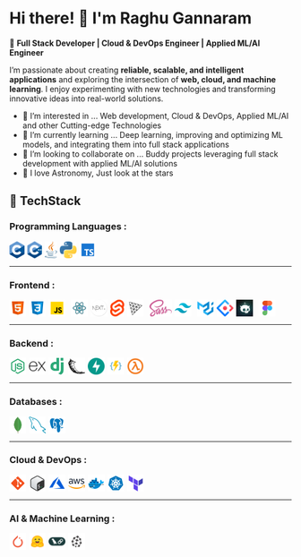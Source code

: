 # Hi there! 👋 I'm Raghu Gannaram

🌌 **Full Stack Developer | Cloud & DevOps Engineer | Applied ML/AI Engineer**

I’m passionate about creating **reliable, scalable, and intelligent applications** and exploring the intersection of **web, cloud, and machine learning**. I enjoy experimenting with new technologies and transforming innovative ideas into real-world solutions.

-   👀 I’m interested in ... Web development, Cloud & DevOps, Applied ML/AI and other Cutting-edge Technologies
-   🌱 I’m currently learning ... Deep learning, improving and optimizing ML models, and integrating them into full stack applications
-   💞️ I’m looking to collaborate on ... Buddy projects leveraging full stack development with applied ML/AI solutions
-   🔭 I love Astronomy, Just look at the stars

## 🔧 TechStack

### Programming Languages :

<img align="left" alt="C" style="height:30px; margin-right:5px" src="./assets/c.png" />
<img align="left" alt="C++" style="height:30px; margin-right:5px" src="./assets/cpp.png" />
<img align="left" alt="Java" style="height:30px; margin-right:5px" src="./assets/java.png" />
<img align="left" alt="Python" style="height:30px; margin-right:5px" src="./assets/python.webp" />
<img align="left" alt="TypeScript" style="height:30px; margin-right:5px" src="./assets/typescript.png" />
<br clear="left" />

---

### Frontend :

<img align="left" alt="HTML5" style="height:30px; margin-right:5px" src="./assets/html.png" />
<img align="left" alt="CSS3" style="height:30px; margin-right:5px" src="./assets/css.png" />
<img align="left" alt="JavaScript" style="height:30px; margin-right:10px" src="./assets/javascript.png" />

<img align="left" alt="ReactJS" style="height:30px; margin-right:5px" src="./assets/reactjs.png" />
<img align="left" alt="NextJS" style="height:30px; margin-right:5px" src="./assets/nextjs.png" />
<img align="left" alt="SvelteKit" style="height:30px; margin-right:5px" src="./assets/sveltekit.png" />
<img align="left" alt="Three.js" style="height:30px; margin-right:10px" src="./assets/threejs.png" />

<img align="left" alt="Sass" style="height:30px; margin-right:5px" src="./assets/sass.png" />
<img align="left" alt="Tailwind CSS" style="height:30px; margin-right:10px" src="./assets/tailwind.png" />

<img align="left" alt="Material UI" style="height:30px; margin-right:5px" src="./assets/materialui.png" />
<img align="left" alt="Ant Design" style="height:30px; margin-right:5px" src="./assets/antdesign.png" />
<img align="left" alt="Skeleton" style="height:30px; margin-right:10px" src="./assets/skeleton.png" />

<img align="left" alt="Figma" style="height:30px; margin-right:5px" src="./assets/figma.png" />
<br clear="left" />

---

### Backend :

<img align="left" alt="NodeJS" style="height:30px; margin-right:5px" src="./assets/nodejs.png" />
<img align="left" alt="ExpressJS" style="height:30px; margin-right:5px" src="./assets/expressjs.svg" />
<img align="left" alt="Django" style="height:30px; margin-right:5px" src="./assets/django.webp" />
<img align="left" alt="Flask" style="height:30px; margin-right:5px" src="./assets/flask.png" />
<img align="left" alt="FastAPI" style="height:30px; margin-right:5px" src="./assets/fastapi.svg" />
<img align="left" alt="Azure Functions" style="height:30px; margin-right:5px" src="./assets/azureFunctions.png" />
<img align="left" alt="AWS Lambda" style="height:30px; margin-right:5px" src="./assets/awsLambda.png" />
<br clear="left" />

---

### Databases :

<img align="left" alt="MongoDB" style="height:30px; margin-right:5px" src="./assets/mongodb.png" />
<img align="left" alt="MySQL" style="height:30px; margin-right:5px" src="./assets/mysql.png" />
<img align="left" alt="PostgreSQL" style="height:30px; margin-right:5px" src="./assets/postgresql.png" />
<br clear="left" />

---

### Cloud & DevOps :

<img align="left" alt="Git" style="width:30px; margin-right:5px" src="./assets/git.png" />
<img align="left" alt="Bash" style="width:30px; margin-right:5px" src="./assets/bash.png" />
<img align="left" alt="Azure" style="width:30px; margin-right:5px" src="./assets/azure.png" />
<img align="left" alt="AWS" style="width:30px; margin-right:5px" src="./assets/aws.png" />
<img align="left" alt="Docker" style="width:30px; margin-right:5px" src="./assets/docker.png" />
<img align="left" alt="Kubernetes" style="width:30px; margin-right:5px" src="./assets/kubernetes.png" />
<img align="left" alt="Terraform" style="width:30px; margin-right:5px" src="./assets/terraform.png" />
<br clear="left" />

---

### AI & Machine Learning :

<img align="left" alt="PyTorch" style="height:30px; margin-right:5px" src="./assets/pytorch.png" />
<img align="left" alt="Hugging Face" style="height:30px; margin-right:5px" src="./assets/huggingface.svg" />
<img align="left" alt="LangChain" style="height:30px; margin-right:5px" src="./assets/langchain.png" />
<img align="left" alt="Pinecone" style="height:30px; margin-right:5px" src="./assets/pinecone.png" />

<br clear="left" />

<!-- ## 🎓 Certifications

-   🏅 Microsoft Certified Azure Fundamentals (AZ-900)
-   🏅 Microsoft Certified Artificial Intelligence (AI-900)
-   🏅 Microsoft Certified Security, Compliance, and Identity (SC-900)
-   🏅 Microsoft Certified Data Platform (DP-900)
-   🏅 Microsoft Certified Power Platform (PL-900)
-   🏅 Microsoft Certified Azure Administrator (AZ-104)
-   🏅 Qualys Certified Web Application Scanning Specialist
-   🏅 Wix Certified Accessibility Specialist -->

<!-- ## 📫 Let's Connect



<div style="display:flex">
<a href="https://twitter.com/steve_1729" target="_blank" style="text-decoration:none; margin-right:20px">
  <img src="./assets/twitter.png" alt="Twitter" width="30" height="30" style="margin-right:5px;">
</a>

<a href="https://www.linkedin.com/in/raghugannaram/" target="_blank" style="text-decoration:none; margin-right:20px">
  <img src="./assets/linkedin.png" alt="LinkedIn" width="30" height="30" style="margin-right:5px;">
</a>

<a href="https://leetcode.com/NeoTheMatrixCoder/" target="_blank" style="text-decoration:none; margin-right:20px">
  <img src="./assets/leetcode.png" alt="Leetcode" width="30" height="30" style="margin-right:5px;">
</a>

<a href="https://raghugannaram.com" target="_blank" style="text-decoration:none; margin-right:20px">
  <img src="./assets/internet.png" alt="Portfolio" width="30" height="30" style="margin-right:5px;">
</a>
</div> -->
